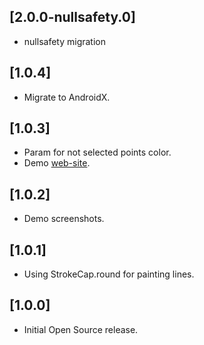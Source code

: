 ## [2.0.0-nullsafety.0]

* nullsafety migration

## [1.0.4]

* Migrate to AndroidX.

## [1.0.3]

* Param for not selected points color.
* Demo [web-site](https://qwert2603.github.io/pattern_lock).

## [1.0.2]

* Demo screenshots.

## [1.0.1]

* Using StrokeCap.round for painting lines.

## [1.0.0]

* Initial Open Source release.
